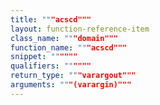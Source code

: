 ```yaml
---
title: """acscd"""
layout: function-reference-item
class_name: """domain"""
function_name: """acscd"""
snippet: """"""
qualifiers: """"""
return_type: """varargout"""
arguments: """(varargin)"""
---
```


